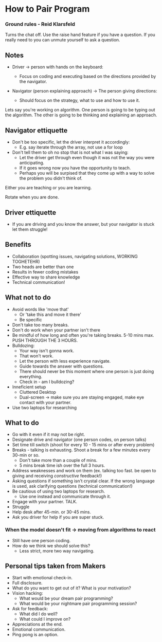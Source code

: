 # How to Pair Program

### Ground rules - Reid Klarsfeld
Turns the chat off.
Use the raise hand feature if you have a question.
If you really need to you can unmute yourself to ask a question.

## Notes

- Driver -> person with hands on the keyboard:
  - Focus on coding and executing based on the directions provided by the navigator.

- Navigator (person explaining approach) -> The person giving directions:
  - Should focus on the strategy, what to use and how to use it.

Lets say you're working on algorithm. One person is going to be typing out the algorithm. The other is going to be thinking and explaining an approach.

## Navigator ettiquette

- Don't be too specific, let the driver interpret it accordingly:
  - E.g. say iterate through the array, not use a for loop
- Don't tell them to oh no stop that is not what I was saying:
  - Let the driver get through even though it was not the way you were anticipating.
  - If it goes wrong now you have the opportunity to teach.
  - Perhaps you will be surpised that they come up with a way to solve the problem you didn't think of.

Either you are teaching or you are learning.

Rotate when you are done.

## Driver ettiquette

- If you are driving and you know the answer, but your navigator is stuck let them struggle!

## Benefits

- Collaboration (spotting issues, navigating solutions, WORKING TOGHETEHR)
- Two heads are better than one
- Results in fewer coding mistakes
- Effective way to share knowledge
- Technical communication!

## What not to do
- Avoid words like 'move that'
  - Or 'take this and move it there'
  - Be specific
- Don't take too many breaks.
- Don't do work when your partner isn't there
- Be mindful of how long and often you're taking breaks. 5-10 mins max. PUSH THROUGH THE 3 HOURS.
- Bulldozing:
  - Your way isn't gonna work.
  - That won't work.
  - Let the person with less experience navigate.
  - Guide towards the answer with questions.
  - There should never be this moment where one person is just doing everything.
  - Check in - am I bulldozing?
- Inneficient setup
  - Cluttered Desktop
  - Dual-screen -> make sure you are staying engaged, make eye contact with your partner.
- Use two laptops for researching

## What to do

- Go with it even if it may not be right.
- Designate drive and navigator (one person codes, on person talks)
- Set time till switch (shoot for every 10 - 15 mins or after every problem)
- Breaks - talking is exhausting. Shoot a break for a few minutes every 30-min or so.
  - Don't take more than a couple of mins.
  - 5 mins break time ish over the full 3 hours.
- Address weaknesses and work on them (ex. talking too fast. be open to giving and receiving *constructive* feedback!)
- Asking questions if something isn't crystal clear. If the wrong language is used, ask clarifying questions (technical communication!)
- Be cautious of using two laptops for research.
  - Use one instead and communicate through it.
- Engage with your partner. TALK.
- Struggle
- Help desk after 45-min. or 30-45 mins.
- Ask you driver for help if you are super stuck.

### When the model doesn't fit -> moving from algorithms to react

- Still have one person coding.
- How do we think we should solve this?
  - Less strict, more two way navigating.

## Personal tips taken from Makers

- Start with emotional check-in.
- Full disclosure.
- What do you want to get out of it? What is your motivation?
- Vision hacking:
  - What would be your dream pair programming?
  - What would be your nightmare pair programming session?
- Ask for feedback:
  - What did I do well?
  - What could I improve on?
- Appreciations at the end.
- Emotional communication.
- Ping pong is an option.